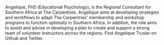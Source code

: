 Angelique, PhD (Educational Psychology), is the Regional Consultant for Southern Africa at The Carpentries. Angelique aims at developing strategies and workflows to adapt The Carpentries' membership and workshop programs to function optimally in Southern Africa. In addition, the role aims to assist and advise in developing a plan to create and support a strong team of volunteer instructors across the regions.
Find Angelique Trusler on Github and Twitter.

<!--
**elletjies/elletjies** is a ✨ _special_ ✨ repository because its `README.md` (this file) appears on your GitHub profile.

Here are some ideas to get you started:

- 🔭 I’m currently working on ...
- 🌱 I’m currently learning ...
- 👯 I’m looking to collaborate on ...
- 🤔 I’m looking for help with ...
- 💬 Ask me about ...
- 📫 How to reach me: ...
- 😄 Pronouns: ...
- ⚡ Fun fact: ...
-->
